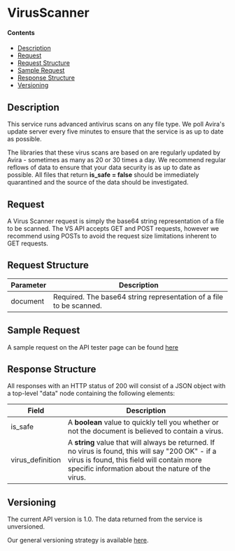 VirusScanner
============

#### Contents

- [Description](#description)
- [Request](#request)
- [Request Structure](#request-structure)
- [Sample Request](#sample-request)
- [Response Structure](#response-structure)
- [Versioning](#versioning)

## Description

This service runs advanced antivirus scans on any file type. We poll Avira's update server every five minutes to ensure that the service is as up to date as possible.

The libraries that these virus scans are based on are regularly updated by Avira - sometimes as many as 20 or 30 times a day. We recommend regular reflows of data to ensure that your data security is as up to date as possible. All files that return **is_safe = false** should be immediately quarantined and the source of the data should be investigated.

## Request

A Virus Scanner request is simply the base64 string representation of a file to be scanned. The VS API accepts GET and POST requests, however we recommend using POSTs to avoid the request size limitations inherent to GET requests.

## Request Structure

| Parameter  | Description |
|------------|-------------|
| document     | Required. The base64 string representation of a file to be scanned. |

## Sample Request

A sample request on the API tester page can be found [here](https://apimanagement.cbplatform.link/#routes/tester?preURL=https%3A%2F%2Fwwwtest.api.careerbuilder.com%2F&postURL=core%2Fvirusscanner&method=post&contentType=application%2Fx-www-form-urlencoded&acceptType=application%2Fjson&version=default&region=staging&flow=client_credentials&userDid=&accountDid=&headers=&body=document%3DSGVsbG8gV29ybGQ%3D)

## Response Structure

All responses with an HTTP status of 200 will consist of a JSON object with a top-level "data" node containing the following elements:

| Field    | Description |
|----------|-------------|
| is_safe  | A **boolean** value to quickly tell you whether or not the document is believed to contain a virus. |
| virus_definition | A **string** value that will always be returned. If no virus is found, this will say "200 OK" - if a virus is found, this field will contain more specific information about the nature of the virus. |

## Versioning
The current API version is 1.0. The data returned from the service is unversioned.  

Our general versioning strategy is available [here](/Versioning.md).

